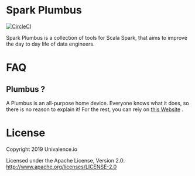# Spark Plumbus

[![CircleCI](https://circleci.com/gh/UNIVALENCE/spark-plumbus.svg?style=svg)](https://circleci.com/gh/UNIVALENCE/spark-plumbus)

Spark Plumbus is a collection of tools for Scala Spark, that aims to
improve the day to day life of data engineers.

# FAQ

## Plumbus ?

A Plumbus is an all-purpose home device. Everyone knows what it does,
so there is no reason to explain it! For the rest, you can rely on [this
Website](https://rickandmorty.fandom.com/wiki/Plumbus) .

# License

Copyright 2019 Univalence.io

Licensed under the Apache License, Version 2.0:
http://www.apache.org/licenses/LICENSE-2.0
